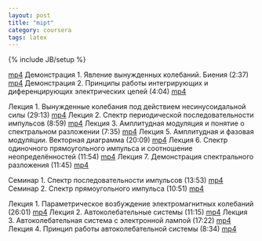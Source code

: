 ```yaml
---
layout: post
title: "mipt"
category: coursera
tags: latex 
---
```

{% include JB/setup %}
	
[mp4](http://d396qusza40orc.cloudfront.net/electricity2/recoded_videos%2Fw1l2%40141019.a37904a0578d11e4b01cfd303320ac11.webm)
Демонстрация 1. Явление вынужденных колебаний. Биения (2:37)
[mp4](http://d396qusza40orc.cloudfront.net/electricity2/recoded_videos%2Fcoursera_elec2_w3d1.6808fe9067bc11e4a98f3b0e4613a664.webm)
Демонстрация 2. Принципы работы интегрирующих и диференцирующих электрических цепей (4:04)
[mp4](http://d396qusza40orc.cloudfront.net/electricity2/recoded_videos%2Fcoursera_elec2_w3d2.66d0621067bd11e4a98f3b0e4613a664.webm)


Лекция 1. Вынужденные колебания под действием несинусоидальной силы (29:13)
[mp4](http://d396qusza40orc.cloudfront.net/electricity2/recoded_videos%2Fcoursera_elec2_w4l1-mipt_coursera.09229be06ab711e4b60b39f7f49ad872.webm)
Лекция 2. Спектр периодической последовательности импульсов (8:59)
[mp4](http://d396qusza40orc.cloudfront.net/electricity2/recoded_videos%2Fcoursera_elec2_w4l2-mipt_coursera.86fc79506ab711e4b60b39f7f49ad872.webm)
Лекция 3. Амплитудная модуляция и понятие о спектральном разложении (7:35)
[mp4](http://d396qusza40orc.cloudfront.net/electricity2/recoded_videos%2Fcoursera_elec2_w4l3-mipt_coursera.cb420b206ab711e4b60b39f7f49ad872.webm)
Лекция 5. Амплитудная и фазовая модуляции. Векторная диаграмма (20:09)
[mp4](http://d396qusza40orc.cloudfront.net/electricity2/recoded_videos%2Fcoursera_elec2_w4l5-mipt_coursera.d19cabf06ab811e4b60b39f7f49ad872.webm)
Лекция 6. Спектр одиночного прямоугольного импульса и соотношение неопределённостей (11:54)
[mp4](http://d396qusza40orc.cloudfront.net/electricity2/recoded_videos%2Fcoursera_elec2_w4l6-mipt_coursera.32a70c606ab911e4b60b39f7f49ad872.webm)
Лекция 7. Демонстрация спектрального разложения (11:45)
[mp4](http://d396qusza40orc.cloudfront.net/electricity2/recoded_videos%2Fcoursera_elec2_w4l7.9a6cb7806af711e48e90953764ddbaa0.webm)


Семинар 1. Спектр последовательности импульсов (13:53)
[mp4](http://d396qusza40orc.cloudfront.net/electricity2/recoded_videos%2F141003.03.0x_11.3%D0%B0.be33d96066aa11e4b91c190903d9791a.webm)
Семинар 2. Спектр прямоугольного импульса (10:51)
[mp4](http://d396qusza40orc.cloudfront.net/electricity2/recoded_videos%2F141003.03.0x_11.3%D0%B1.a0cdafc066ac11e4b91c190903d9791a.webm)


Лекция 1. Параметрическое возбуждение электромагнитных колебаний (26:01)
[mp4](http://d396qusza40orc.cloudfront.net/electricity2/recoded_videos%2Fcoursera_elec2_w5l1-mipt_coursera.6c39b51074a311e4871279b06cab887d.webm)
Лекция 2. Автоколебательные системы (11:15)
[mp4](http://d396qusza40orc.cloudfront.net/electricity2/recoded_videos%2Fcoursera_elec2_w5l2-mipt_coursera.a1be92f074a311e4871279b06cab887d.webm)
Лекция 3. Автоколебательная система с электронной лампой (17:22)
[mp4](http://d396qusza40orc.cloudfront.net/electricity2/recoded_videos%2Fcoursera_elec2_w5l3-mipt_coursera.f49e64f074a311e4871279b06cab887d.webm)
Лекция 4. Принцип работы автоколебательной системы (8:34)
[mp4](http://d396qusza40orc.cloudfront.net/electricity2/recoded_videos%2Fcoursera_elec2_w5l4-mipt_coursera.1db7063074a411e4871279b06cab887d.webm)
